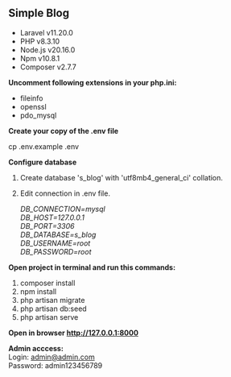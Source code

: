 

## Simple Blog


* Laravel  v11.20.0
* PHP      v8.3.10
* Node.js  v20.16.0
* Npm      v10.8.1
* Composer v2.7.7

**Uncomment following extensions in your php.ini:**
- fileinfo
- openssl
- pdo_mysql

**Create your copy of the .env file**

cp .env.example .env

**Configure database**
1. Create database 's_blog' with 'utf8mb4_general_ci' collation.
2. Edit connection in .env file.
   
   _DB_CONNECTION=mysql_</br>
   _DB_HOST=127.0.0.1_</br>
   _DB_PORT=3306_</br>
   _DB_DATABASE=s_blog_</br>
   _DB_USERNAME=root_</br>
   _DB_PASSWORD=root_</br>
   

**Open project in terminal and run this commands:**
1. composer install
2. npm install
3. php artisan migrate
4. php artisan db:seed
5. php artisan serve

**Open in browser http://127.0.0.1:8000**

**Admin acccess:**</br>
Login: admin@admin.com</br>
Password: admin123456789
